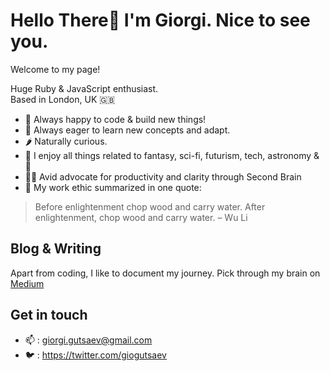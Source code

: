 # Hello There👋 I'm Giorgi. Nice to see you. 
Welcome to my page! 

Huge Ruby & JavaScript enthusiast.\
Based in London, UK 🇬🇧

- 🤖 Always happy to code & build new things! 
- 🌱 Always eager to learn new concepts and adapt.
- 🌶 Naturally curious. 
- 👀 I enjoy all things related to fantasy, sci-fi, futurism, tech, astronomy & 🧀
- 👯‍♂️ Avid advocate for productivity and clarity through Second Brain
- 🔭 My work ethic summarized in one quote: 
> Before enlightenment chop wood and carry water. After enlightenment, chop wood and carry water. – Wu Li

## Blog & Writing
Apart from coding, I like to document my journey. Pick through my brain on [Medium](https://medium.com/@giorgi.gutsaev)

## Get in touch
* 📫 : giorgi.gutsaev@gmail.com 
* 🐦 : https://twitter.com/giogutsaev
     
<!---
giorgigutsaevi/giorgigutsaevi is a ✨ special ✨ repository because its `README.md` (this file) appears on your GitHub profile.
You can click the Preview link to take a look at your changes.
--->
